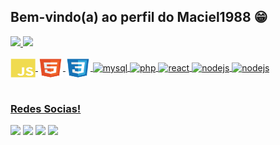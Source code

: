## Bem-vindo(a) ao perfil do Maciel1988 😁

 <div>
   <a href="https://github.com/maciel1988">
   <img height="180em" src="https://github-readme-stats.vercel.app/api?username=maciel1988&show_icons=true&theme=tokyonight&include_all_commits=true&count_private=true"/>
   <img height="180em" src="https://github-readme-stats.vercel.app/api/top-langs/?username=maciel1988&layout=compact&langs_count=6&theme=tokyonight"/>
</div>
    
<div style="display: inline_block"><br>
  <img align="center" alt="Js" height="30" width="40" src="https://raw.githubusercontent.com/devicons/devicon/master/icons/javascript/javascript-plain.svg">
  <img align="center" alt="HTML" height="30" width="40" src="https://raw.githubusercontent.com/devicons/devicon/master/icons/html5/html5-original.svg">
  <img align="center" alt="CSS" height="30" width="40" src="https://raw.githubusercontent.com/devicons/devicon/master/icons/css3/css3-original.svg">
  <img align="center" alt="mysql" height="30" width="40" src="https://cdn.jsdelivr.net/gh/devicons/devicon@latest/icons/mysql/mysql-original-wordmark.svg" />
  <img align="center" alt="php" height="30" width="40" src="https://cdn.jsdelivr.net/gh/devicons/devicon@latest/icons/php/php-original.svg" />
  <img align="center" alt="react" height="30" width="40"src="https://cdn.jsdelivr.net/gh/devicons/devicon@latest/icons/react/react-original-wordmark.svg" />  
  <img align="center" alt="nodejs" height="30" width="40"src="https://cdn.jsdelivr.net/gh/devicons/devicon@latest/icons//nodejs-original-wordmark.svg" />  
  <img align="center" alt="nodejs" height="30" width="40"src="https://cdn.jsdelivr.net/gh/devicons/devicon@latest/icons/typeScript/typeScript-original-wordmark.svg" /> 
</div>
 
<br>
 
### Redes Socias!
 
<div> 
  <a href="https://instagram.com/macielcorrea7" target="_blank"><img src="https://img.shields.io/badge/-Instagram-%23E4405F?style=for-the-badge&logo=instagram&logoColor=white" target="_blank"></a>
 <a href="https://discord.gg/maciel0774" target="_blank"><img src="https://img.shields.io/badge/Discord-7289DA?style=for-the-badge&logo=discord&logoColor=white" target="_blank"></a> 
  <a href = "mailto:maciel20017@gmail.com"><img src="https://img.shields.io/badge/-Gmail-%23333?style=for-the-badge&logo=gmail&logoColor=white" target="_blank"></a>
  <a href="https://www.linkedin.com/in/macielcorrea" target="_blank"><img src="https://img.shields.io/badge/-LinkedIn-%230077B5?style=for-the-badge&logo=linkedin&logoColor=white" target="_blank"></a>
</div>
